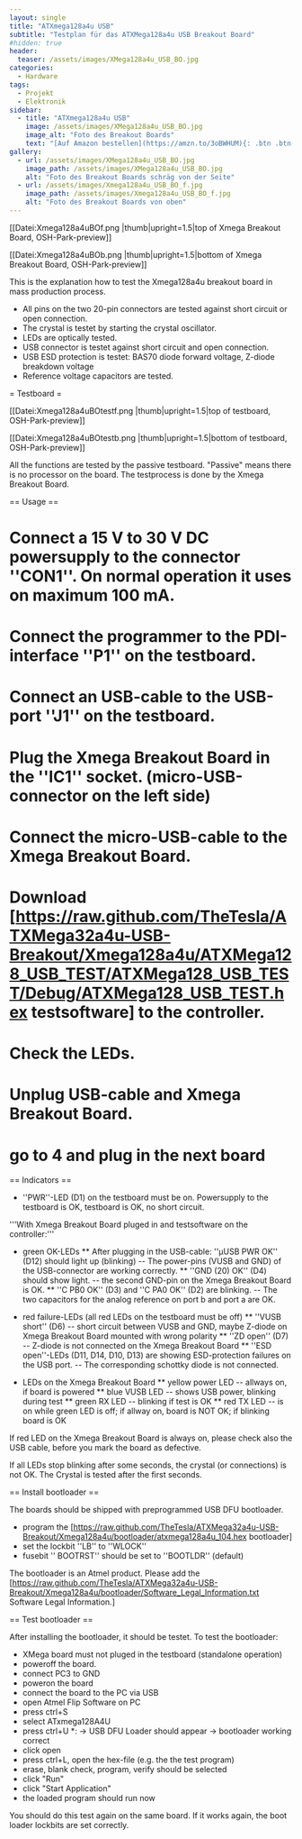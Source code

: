 ```yaml
---
layout: single
title: "ATXmega128a4u USB"
subtitle: "Testplan für das ATXMega128a4u USB Breakout Board"
#hidden: true
header:
  teaser: /assets/images/XMega128a4u_USB_BO.jpg
categories:
  - Hardware
tags:
  - Projekt
  - Elektronik
sidebar:
  - title: "ATXmega128a4u USB"
    image: /assets/images/XMega128a4u_USB_BO.jpg
    image_alt: "Foto des Breakout Boards"
    text: "[Auf Amazon bestellen](https://amzn.to/3oBWHUM){: .btn .btn--success}"
gallery:
  - url: /assets/images/XMega128a4u_USB_BO.jpg
    image_path: /assets/images/XMega128a4u_USB_BO.jpg
    alt: "Foto des Breakout Boards schräg von der Seite"
  - url: /assets/images/Xmega128a4u_USB_BO_f.jpg
    image_path: /assets/images/Xmega128a4u_USB_BO_f.jpg
    alt: "Foto des Breakout Boards von oben"
---
```

[[Datei:Xmega128a4uBOf.png |thumb|upright=1.5|top of Xmega Breakout Board, OSH-Park-preview]]

[[Datei:Xmega128a4uBOb.png |thumb|upright=1.5|bottom of Xmega Breakout Board, OSH-Park-preview]]

This is the explanation how to test the Xmega128a4u breakout board in mass production process.

* All pins on the two 20-pin connectors are tested against short circuit or open connection.
* The crystal is testet by starting the crystal oscillator.
* LEDs are optically tested.
* USB connector is testet against short circuit and open connection. 
* USB ESD protection is testet: BAS70 diode forward voltage, Z-diode breakdown voltage
* Reference voltage capacitors are tested.

= Testboard =

[[Datei:Xmega128a4uBOtestf.png |thumb|upright=1.5|top of testboard, OSH-Park-preview]]

[[Datei:Xmega128a4uBOtestb.png |thumb|upright=1.5|bottom of testboard, OSH-Park-preview]]

All the functions are tested by the passive testboard. "Passive" means there is no processor on the board. The testprocess is done by the Xmega Breakout Board. 

== Usage ==

# Connect a 15 V to 30 V DC powersupply to the connector ''CON1''. On normal operation it uses on maximum 100 mA.
# Connect the programmer to the PDI-interface ''P1'' on the testboard. 
# Connect an USB-cable to the USB-port ''J1'' on the testboard.
# Plug the Xmega Breakout Board in the ''IC1'' socket. (micro-USB-connector on the left side)
# Connect the micro-USB-cable to the Xmega Breakout Board.
# Download [https://raw.github.com/TheTesla/ATXMega32a4u-USB-Breakout/Xmega128a4u/ATXMega128_USB_TEST/ATXMega128_USB_TEST/Debug/ATXMega128_USB_TEST.hex testsoftware] to the controller.
# Check the LEDs.
# Unplug USB-cable and Xmega Breakout Board.
# go to 4 and plug in the next board

== Indicators ==

* ''PWR''-LED (D1) on the testboard must be on. Powersupply to the testboard is OK, testboard is OK, no short circuit.

'''With Xmega Breakout Board pluged in and testsoftware on the controller:'''

* green OK-LEDs
** After plugging in the USB-cable: ''µUSB PWR OK'' (D12) should light up (blinking) -- The power-pins (VUSB and GND) of the USB-connector are working correctly.
** ''GND (20) OK'' (D4) should show light. -- the second GND-pin on the Xmega Breakout Board is OK.
** ''C PB0 OK'' (D3) and ''C PA0 OK'' (D2) are blinking. -- The two capacitors for the analog reference on port b and port a are OK.

* red failure-LEDs (all red LEDs on the testboard must be off)
** ''VUSB short'' (D6) -- short circuit between VUSB and GND, maybe Z-diode on Xmega Breakout Board mounted with wrong polarity
** ''ZD open'' (D7) -- Z-diode is not connected on the Xmega Breakout Board
** ''ESD open''-LEDs (D11, D14, D10, D13) are showing ESD-protection failures on the USB port. -- The corresponding schottky diode is not connected.

* LEDs on the Xmega Breakout Board
** yellow power LED -- allways on, if board is powered
** blue VUSB LED -- shows USB power, blinking during test
** green RX LED -- blinking if test is OK
** red TX LED -- is on while green LED is off; if allway on, board is NOT OK; if blinking board is OK

If red LED on the Xmega Breakout Board is always on, please check also the USB cable, before you mark the board as defective.

If all LEDs stop blinking after some seconds, the crystal (or connections) is not OK. The Crystal is tested after the first seconds.

== Install bootloader ==

The boards should be shipped with preprogrammed USB DFU bootloader.

* program the [https://raw.github.com/TheTesla/ATXMega32a4u-USB-Breakout/Xmega128a4u/bootloader/atxmega128a4u_104.hex bootloader]
* set the lockbit ''LB'' to ''WLOCK''
* fusebit '' BOOTRST'' should be set to ''BOOTLDR'' (default)

The bootloader is an Atmel product. Please add the [https://raw.github.com/TheTesla/ATXMega32a4u-USB-Breakout/Xmega128a4u/bootloader/Software_Legal_Information.txt Software Legal Information.]

== Test bootloader == 

After installing the bootloader, it should be testet. To test the bootloader:

* XMega board must not pluged in the testboard (standalone operation)
* poweroff the board.
* connect PC3 to GND
* poweron the board
* connect the board to the PC via USB
* open Atmel Flip Software on PC
* press ctrl+S
* select ATxmega128A4U
* press ctrl+U
*: → USB DFU Loader should appear → bootloader working correct
* click open
* press ctrl+L, open the hex-file (e.g. the the test program)
* erase, blank check, program, verify should be selected
* click "Run"
* click "Start Application"
* the loaded program should run now

You should do this test again on the same board. If it works again, the boot loader lockbits are set correctly.

